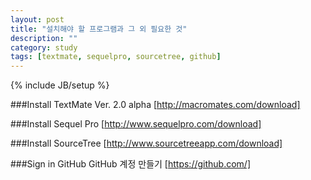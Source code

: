```yaml
---
layout: post
title: "설치해야 할 프로그램과 그 외 필요한 것"
description: ""
category: study
tags: [textmate, sequelpro, sourcetree, github]
---
```

{% include JB/setup %}

###Install TextMate
Ver. 2.0 alpha
[http://macromates.com/download]

###Install Sequel Pro
[http://www.sequelpro.com/download]

###Install SourceTree
[http://www.sourcetreeapp.com/download]

###Sign in GitHub
GitHub 계정 만들기
[https://github.com/]
